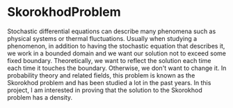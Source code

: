# SkorokhodProblem
Stochastic differential equations can describe many phenomena such as physical systems or thermal fluctuations. Usually when studying a phenomenon, in addition
to having the stochastic equation that describes it, we work in a bounded domain and we want our solution not to exceed some fixed boundary. Theoretically, we want to reflect the solution each time each time it touches the boundary. Otherwise, we don't want to change it. In probability theory and related fields, this problem is known as the Skorokhod problem and has been studied a lot in the past years. In this project, I am interested in proving that the solution to the Skorokhod problem has a density.
